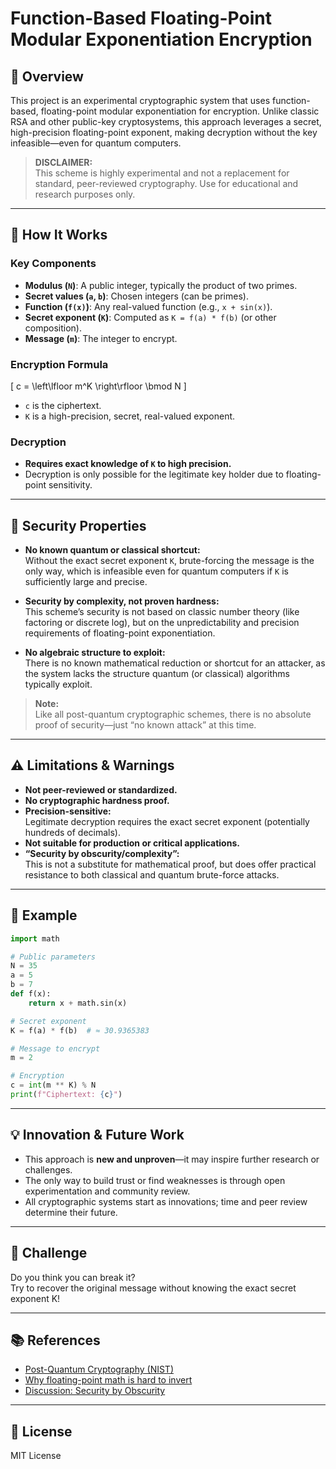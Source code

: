 # Function-Based Floating-Point Modular Exponentiation Encryption

## 🚀 Overview

This project is an experimental cryptographic system that uses function-based, floating-point modular exponentiation for encryption. Unlike classic RSA and other public-key cryptosystems, this approach leverages a secret, high-precision floating-point exponent, making decryption without the key infeasible—even for quantum computers.

> **DISCLAIMER:**  
> This scheme is highly experimental and not a replacement for standard, peer-reviewed cryptography. Use for educational and research purposes only.

---

## 🔑 How It Works

### Key Components

- **Modulus (`N`)**: A public integer, typically the product of two primes.
- **Secret values (`a`, `b`)**: Chosen integers (can be primes).
- **Function (`f(x)`)**: Any real-valued function (e.g., `x + sin(x)`).
- **Secret exponent (`K`)**: Computed as `K = f(a) * f(b)` (or other composition).
- **Message (`m`)**: The integer to encrypt.

### Encryption Formula

\[
c = \left\lfloor m^K \right\rfloor \bmod N
\]

- `c` is the ciphertext.
- `K` is a high-precision, secret, real-valued exponent.

### Decryption

- **Requires exact knowledge of `K` to high precision.**
- Decryption is only possible for the legitimate key holder due to floating-point sensitivity.

---

## 🧪 Security Properties

- **No known quantum or classical shortcut:**  
  Without the exact secret exponent `K`, brute-forcing the message is the only way, which is infeasible even for quantum computers if `K` is sufficiently large and precise.

- **Security by complexity, not proven hardness:**  
  This scheme’s security is not based on classic number theory (like factoring or discrete log), but on the unpredictability and precision requirements of floating-point exponentiation.

- **No algebraic structure to exploit:**  
  There is no known mathematical reduction or shortcut for an attacker, as the system lacks the structure quantum (or classical) algorithms typically exploit.

> **Note:**  
> Like all post-quantum cryptographic schemes, there is no absolute proof of security—just “no known attack” at this time.

---

## ⚠️ Limitations & Warnings

- **Not peer-reviewed or standardized.**
- **No cryptographic hardness proof.**
- **Precision-sensitive:**  
  Legitimate decryption requires the exact secret exponent (potentially hundreds of decimals).
- **Not suitable for production or critical applications.**
- **“Security by obscurity/complexity”:**  
  This is not a substitute for mathematical proof, but does offer practical resistance to both classical and quantum brute-force attacks.

---

## 🧩 Example

```python
import math

# Public parameters
N = 35
a = 5
b = 7
def f(x):
    return x + math.sin(x)

# Secret exponent
K = f(a) * f(b)  # ≈ 30.9365383

# Message to encrypt
m = 2

# Encryption
c = int(m ** K) % N
print(f"Ciphertext: {c}")
```

---

## 💡 Innovation & Future Work

- This approach is **new and unproven**—it may inspire further research or challenges.
- The only way to build trust or find weaknesses is through open experimentation and community review.
- All cryptographic systems start as innovations; time and peer review determine their future.

---

## 👀 Challenge

Do you think you can break it?  
Try to recover the original message without knowing the exact secret exponent K!

---

## 📚 References

- [Post-Quantum Cryptography (NIST)](https://csrc.nist.gov/projects/post-quantum-cryptography)
- [Why floating-point math is hard to invert](https://en.wikipedia.org/wiki/Floating-point_arithmetic)
- [Discussion: Security by Obscurity](https://en.wikipedia.org/wiki/Security_through_obscurity)

---

## 📝 License

MIT License
